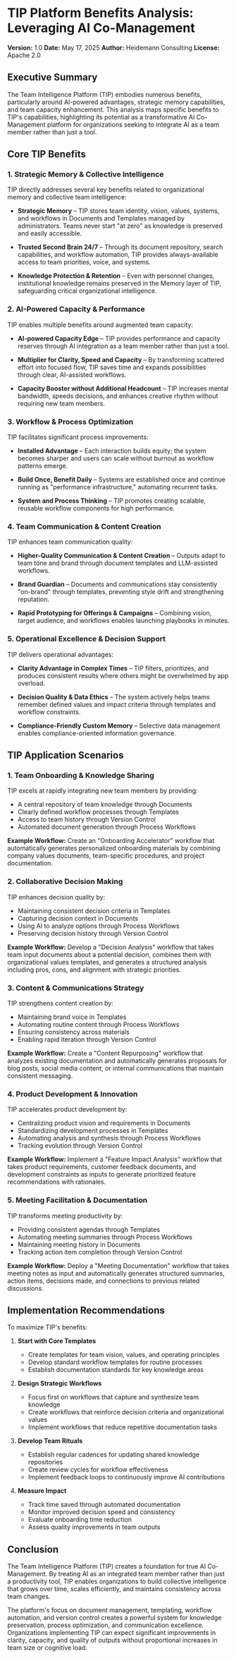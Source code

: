 # TIP Platform Benefits Analysis: Leveraging AI Co-Management

**Version:** 1.0
**Date:** May 17, 2025
**Author:** Heidemann Consulting
**License:** Apache 2.0

## Executive Summary

The Team Intelligence Platform (TIP) embodies numerous benefits, particularly around AI-powered advantages, strategic memory capabilities, and team capacity enhancement. This analysis maps specific benefits to TIP's capabilities, highlighting its potential as a transformative AI Co-Management platform for organizations seeking to integrate AI as a team member rather than just a tool.

## Core TIP Benefits

### 1. Strategic Memory & Collective Intelligence

TIP directly addresses several key benefits related to organizational memory and collective team intelligence:

- **Strategic Memory** – TIP stores team identity, vision, values, systems, and workflows in Documents and Templates managed by administrators. Teams never start "at zero" as knowledge is preserved and easily accessible.

- **Trusted Second Brain 24/7** – Through its document repository, search capabilities, and workflow automation, TIP provides always-available access to team priorities, voice, and systems.

- **Knowledge Protection & Retention** – Even with personnel changes, institutional knowledge remains preserved in the Memory layer of TIP, safeguarding critical organizational intelligence.

### 2. AI-Powered Capacity & Performance

TIP enables multiple benefits around augmented team capacity:

- **AI-powered Capacity Edge** – TIP provides performance and capacity reserves through AI integration as a team member rather than just a tool.

- **Multiplier for Clarity, Speed and Capacity** – By transforming scattered effort into focused flow, TIP saves time and expands possibilities through clear, AI-assisted workflows.

- **Capacity Booster without Additional Headcount** – TIP increases mental bandwidth, speeds decisions, and enhances creative rhythm without requiring new team members.

### 3. Workflow & Process Optimization

TIP facilitates significant process improvements:

- **Installed Advantage** – Each interaction builds equity; the system becomes sharper and users can scale without burnout as workflow patterns emerge.

- **Build Once, Benefit Daily** – Systems are established once and continue running as "performance infrastructure," automating recurrent tasks.

- **System and Process Thinking** – TIP promotes creating scalable, reusable workflow components for high performance.

### 4. Team Communication & Content Creation

TIP enhances team communication quality:

- **Higher-Quality Communication & Content Creation** – Outputs adapt to team tone and brand through document templates and LLM-assisted workflows.

- **Brand Guardian** – Documents and communications stay consistently "on-brand" through templates, preventing style drift and strengthening reputation.

- **Rapid Prototyping for Offerings & Campaigns** – Combining vision, target audience, and workflows enables launching playbooks in minutes.

### 5. Operational Excellence & Decision Support

TIP delivers operational advantages:

- **Clarity Advantage in Complex Times** – TIP filters, prioritizes, and produces consistent results where others might be overwhelmed by app overload.

- **Decision Quality & Data Ethics** – The system actively helps teams remember defined values and impact criteria through templates and workflow constraints.

- **Compliance-Friendly Custom Memory** – Selective data management enables compliance-oriented information governance.

## TIP Application Scenarios

### 1. Team Onboarding & Knowledge Sharing

TIP excels at rapidly integrating new team members by providing:

- A central repository of team knowledge through Documents
- Clearly defined workflow processes through Templates
- Access to team history through Version Control
- Automated document generation through Process Workflows

**Example Workflow:** Create an "Onboarding Accelerator" workflow that automatically generates personalized onboarding materials by combining company values documents, team-specific procedures, and project documentation.

### 2. Collaborative Decision Making

TIP enhances decision quality by:

- Maintaining consistent decision criteria in Templates
- Capturing decision context in Documents
- Using AI to analyze options through Process Workflows
- Preserving decision history through Version Control

**Example Workflow:** Develop a "Decision Analysis" workflow that takes team input documents about a potential decision, combines them with organizational values templates, and generates a structured analysis including pros, cons, and alignment with strategic priorities.

### 3. Content & Communications Strategy

TIP strengthens content creation by:

- Maintaining brand voice in Templates
- Automating routine content through Process Workflows
- Ensuring consistency across materials
- Enabling rapid iteration through Version Control

**Example Workflow:** Create a "Content Repurposing" workflow that analyzes existing documentation and automatically generates proposals for blog posts, social media content, or internal communications that maintain consistent messaging.

### 4. Product Development & Innovation

TIP accelerates product development by:

- Centralizing product vision and requirements in Documents
- Standardizing development processes in Templates
- Automating analysis and synthesis through Process Workflows
- Tracking evolution through Version Control

**Example Workflow:** Implement a "Feature Impact Analysis" workflow that takes product requirements, customer feedback documents, and development constraints as inputs to generate prioritized feature recommendations with rationales.

### 5. Meeting Facilitation & Documentation

TIP transforms meeting productivity by:

- Providing consistent agendas through Templates
- Automating meeting summaries through Process Workflows
- Maintaining meeting history in Documents
- Tracking action item completion through Version Control

**Example Workflow:** Deploy a "Meeting Documentation" workflow that takes meeting notes as input and automatically generates structured summaries, action items, decisions made, and connections to previous related discussions.

## Implementation Recommendations

To maximize TIP's benefits:

1. **Start with Core Templates**
   - Create templates for team vision, values, and operating principles
   - Develop standard workflow templates for routine processes
   - Establish documentation standards for key knowledge areas

2. **Design Strategic Workflows**
   - Focus first on workflows that capture and synthesize team knowledge
   - Create workflows that reinforce decision criteria and organizational values
   - Implement workflows that reduce repetitive documentation tasks

3. **Develop Team Rituals**
   - Establish regular cadences for updating shared knowledge repositories
   - Create review cycles for workflow effectiveness
   - Implement feedback loops to continuously improve AI contributions

4. **Measure Impact**
   - Track time saved through automated documentation
   - Monitor improved decision speed and consistency
   - Evaluate onboarding time reduction
   - Assess quality improvements in team outputs

## Conclusion

The Team Intelligence Platform (TIP) creates a foundation for true AI Co-Management. By treating AI as an integrated team member rather than just a productivity tool, TIP enables organizations to build collective intelligence that grows over time, scales efficiently, and maintains consistency across team changes.

The platform's focus on document management, templating, workflow automation, and version control creates a powerful system for knowledge preservation, process optimization, and communication excellence. Organizations implementing TIP can expect significant improvements in clarity, capacity, and quality of outputs without proportional increases in team size or cognitive load.
